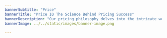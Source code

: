 ```yaml
---
bannerSubtitle: "Price"
bannerTitle: "Price IQ The Science Behind Pricing Success"
bannerDescription: "Our pricing philosophy delves into the intricate world of strategic pricing with a focus on empirical analysis and data-driven insights. This blog explores how businesses can leverage market research, consumer behavior studies, and pricing psychology to set optimal price points. From competitive analysis to demand forecasting, we uncover the methodologies and strategies that drive profitability and market leadership. Join us as we decode the complexities of pricing strategy, equipping you with the knowledge and tools to make informed decisions that maximize revenue ."
bannerImage: ../../static/images/banner-image.png

---
```

